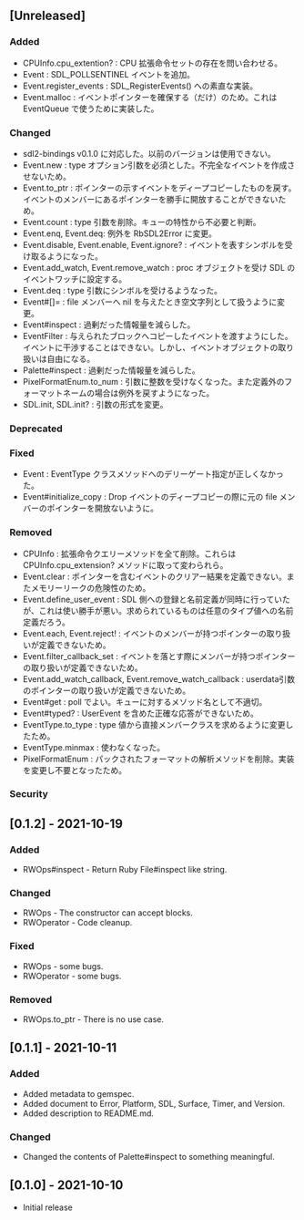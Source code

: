 ## [Unreleased]

### Added
- CPUInfo.cpu_extention? : CPU 拡張命令セットの存在を問い合わせる。
- Event : SDL_POLLSENTINEL イベントを追加。
- Event.register_events : SDL_RegisterEvents() への素直な実装。
- Event.malloc : イベントポインターを確保する（だけ）のため。これは EventQueue で使うために実装した。

### Changed
- sdl2-bindings v0.1.0 に対応した。以前のバージョンは使用できない。
- Event.new : type オプション引数を必須とした。不完全なイベントを作成させないため。
- Event.to_ptr : ポインターの示すイベントをディープコピーしたものを戻す。イベントのメンバーにあるポインターを勝手に開放することができないため。
- Event.count : type 引数を削除。キューの特性から不必要と判断。
- Event.enq, Event.deq: 例外を RbSDL2Error に変更。
- Event.disable, Event.enable, Event.ignore? : イベントを表すシンボルを受け取るようになった。
- Event.add_watch, Event.remove_watch : proc オブジェクトを受け SDL のイベントワッチに設定する。
- Event.deq : type 引数にシンボルを受けるようなった。
- Event#[]= : file メンバーへ nil を与えたとき空文字列として扱うように変更。
- Event#inspect : 過剰だった情報量を減らした。
- EventFilter : 与えられたブロックへコピーしたイベントを渡すようにした。イベントに干渉することはできない。しかし、イベントオブジェクトの取り扱いは自由になる。
- Palette#inspect : 過剰だった情報量を減らした。
- PixelFormatEnum.to_num : 引数に整数を受けなくなった。また定義外のフォーマットネームの場合は例外を戻すようになった。
- SDL.init, SDL.init? : 引数の形式を変更。

### Deprecated

### Fixed
- Event : EventType クラスメソッドへのデリーゲート指定が正しくなかった。
- Event#initialize_copy : Drop イベントのディープコピーの際に元の file メンバーのポインターを開放ないように。

### Removed
- CPUInfo : 拡張命令クエリーメソッドを全て削除。これらは CPUInfo.cpu_extension? メソッドに取って変わられら。
- Event.clear : ポインターを含むイベントのクリアー結果を定義できない。またメモリーリークの危険性のため。
- Event.define_user_event : SDL 側への登録と名前定義が同時に行っていたが、これは使い勝手が悪い。求められているものは任意のタイプ値への名前定義だろう。
- Event.each, Event.reject! : イベントのメンバーが持つポインターの取り扱いが定義できないため。
- Event.filter_callback_set : イベントを落とす際にメンバーが持つポインターの取り扱いが定義できないため。
- Event.add_watch_callback, Event.remove_watch_callback : userdata引数のポインターの取り扱いが定義できないため。
- Event#get : poll でよい。キューに対するメソッド名として不適切。
- Event#typed? : UserEvent を含めた正確な応答ができないため。
- EventType.to_type : type 値から直接メンバークラスを求めるように変更したため。
- EventType.minmax : 使わなくなった。
- PixelFormatEnum : パックされたフォーマットの解析メソッドを削除。実装を変更し不要となったため。

### Security

## [0.1.2] - 2021-10-19

### Added
- RWOps#inspect - Return Ruby File#inspect like string.

### Changed
- RWOps - The constructor can accept blocks.
- RWOperator - Code cleanup.

### Fixed
- RWOps - some bugs.
- RWOperator - some bugs.

### Removed
- RWOps.to_ptr - There is no use case.

## [0.1.1] - 2021-10-11

### Added
- Added metadata to gemspec.
- Added document to Error, Platform, SDL, Surface, Timer, and Version.
- Added description to README.md.

### Changed
- Changed the contents of Palette#inspect to something meaningful.

## [0.1.0] - 2021-10-10

- Initial release
